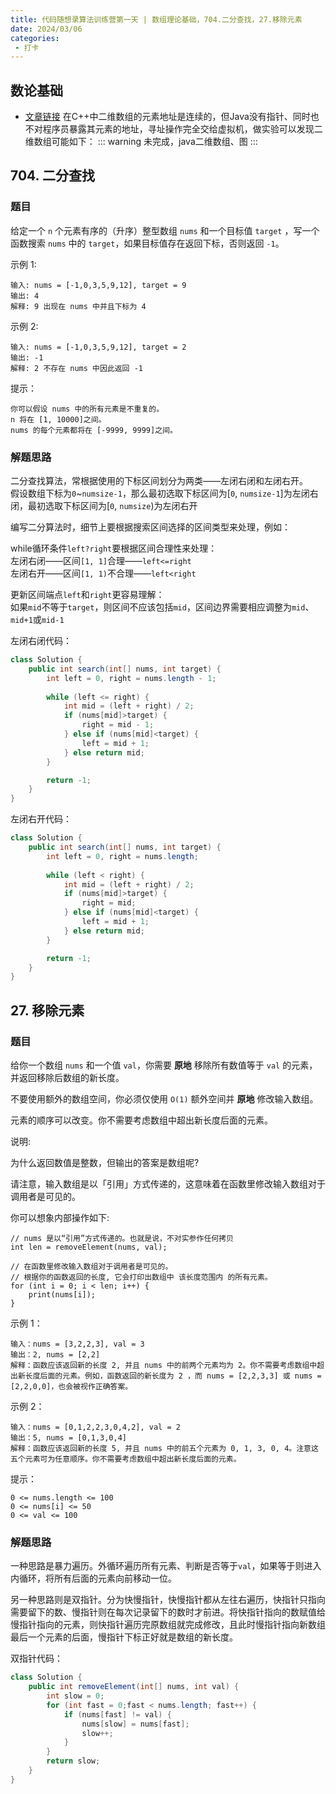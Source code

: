 ```yaml
---
title: 代码随想录算法训练营第一天 | 数组理论基础，704.二分查找，27.移除元素  
date: 2024/03/06
categories:
 - 打卡
---
```

## 数论基础
- [文章链接](https://programmercarl.com/%E6%95%B0%E7%BB%84%E7%90%86%E8%AE%BA%E5%9F%BA%E7%A1%80.html)
在C++中二维数组的元素地址是连续的，但Java没有指针、同时也不对程序员暴露其元素的地址，寻址操作完全交给虚拟机，做实验可以发现二维数组可能如下：
::: warning
未完成，java二维数组、图
:::

## 704. 二分查找
### 题目
给定一个 `n` 个元素有序的（升序）整型数组 `nums` 和一个目标值 `target`  ，写一个函数搜索 `nums` 中的 `target`，如果目标值存在返回下标，否则返回 `-1`。

示例 1:
```
输入: nums = [-1,0,3,5,9,12], target = 9
输出: 4
解释: 9 出现在 nums 中并且下标为 4
```
示例 2:
```
输入: nums = [-1,0,3,5,9,12], target = 2
输出: -1
解释: 2 不存在 nums 中因此返回 -1
```

提示：
```
你可以假设 nums 中的所有元素是不重复的。
n 将在 [1, 10000]之间。
nums 的每个元素都将在 [-9999, 9999]之间。
```

### 解题思路

二分查找算法，常根据使用的下标区间划分为两类——左闭右闭和左闭右开。<br/>
假设数组下标为`0`~`numsize-1`，那么最初选取下标区间为[`0`, `numsize-1`]为左闭右闭，最初选取下标区间为[`0`, `numsize`)为左闭右开<br/>

编写二分算法时，细节上要根据搜索区间选择的区间类型来处理，例如：

while循环条件`left?right`要根据区间合理性来处理：<br/>
左闭右闭——区间`[1, 1]`合理——`left<=right`<br/>
左闭右开——区间`[1, 1)`不合理——`left<right`

更新区间端点`left`和`right`更容易理解：<br/>
如果`mid`不等于`target`，则区间不应该包括`mid`，区间边界需要相应调整为`mid`、`mid+1`或`mid-1`

左闭右闭代码：
```java
class Solution {
    public int search(int[] nums, int target) {
        int left = 0, right = nums.length - 1;
        
        while (left <= right) {
            int mid = (left + right) / 2;
            if (nums[mid]>target) {
                right = mid - 1;
            } else if (nums[mid]<target) {
                left = mid + 1;
            } else return mid;
        }

        return -1;
    }
}
```

左闭右开代码：
```java
class Solution {
    public int search(int[] nums, int target) {
        int left = 0, right = nums.length;
        
        while (left < right) {
            int mid = (left + right) / 2;
            if (nums[mid]>target) {
                right = mid;
            } else if (nums[mid]<target) {
                left = mid + 1;
            } else return mid;
        }

        return -1;
    }
}
```

## 27. 移除元素
### 题目
给你一个数组 `nums` 和一个值 `val`，你需要 <b>原地</b> 移除所有数值等于 `val` 的元素，并返回移除后数组的新长度。

不要使用额外的数组空间，你必须仅使用 `O(1)` 额外空间并 <b>原地</b> 修改输入数组。

元素的顺序可以改变。你不需要考虑数组中超出新长度后面的元素。

 

说明:

为什么返回数值是整数，但输出的答案是数组呢?

请注意，输入数组是以「引用」方式传递的，这意味着在函数里修改输入数组对于调用者是可见的。

你可以想象内部操作如下:
```
// nums 是以“引用”方式传递的。也就是说，不对实参作任何拷贝
int len = removeElement(nums, val);

// 在函数里修改输入数组对于调用者是可见的。
// 根据你的函数返回的长度, 它会打印出数组中 该长度范围内 的所有元素。
for (int i = 0; i < len; i++) {
    print(nums[i]);
}
```

示例 1：
```
输入：nums = [3,2,2,3], val = 3
输出：2, nums = [2,2]
解释：函数应该返回新的长度 2, 并且 nums 中的前两个元素均为 2。你不需要考虑数组中超出新长度后面的元素。例如，函数返回的新长度为 2 ，而 nums = [2,2,3,3] 或 nums = [2,2,0,0]，也会被视作正确答案。
```
示例 2：
```
输入：nums = [0,1,2,2,3,0,4,2], val = 2
输出：5, nums = [0,1,3,0,4]
解释：函数应该返回新的长度 5, 并且 nums 中的前五个元素为 0, 1, 3, 0, 4。注意这五个元素可为任意顺序。你不需要考虑数组中超出新长度后面的元素。
```

提示：
```
0 <= nums.length <= 100
0 <= nums[i] <= 50
0 <= val <= 100
```

### 解题思路

一种思路是暴力遍历。外循环遍历所有元素、判断是否等于`val`，如果等于则进入内循环，将所有后面的元素向前移动一位。

另一种思路则是双指针。分为快慢指针，快慢指针都从左往右遍历，快指针只指向需要留下的数、慢指针则在每次记录留下的数时才前进。将快指针指向的数赋值给慢指针指向的元素，则快指针遍历完原数组就完成修改，且此时慢指针指向新数组最后一个元素的后面，慢指针下标正好就是数组的新长度。

双指针代码：
```java
class Solution {
    public int removeElement(int[] nums, int val) {
        int slow = 0;
        for (int fast = 0;fast < nums.length; fast++) {
            if (nums[fast] != val) {
                nums[slow] = nums[fast];
                slow++;
            }
        }
        return slow;
    }
}
```